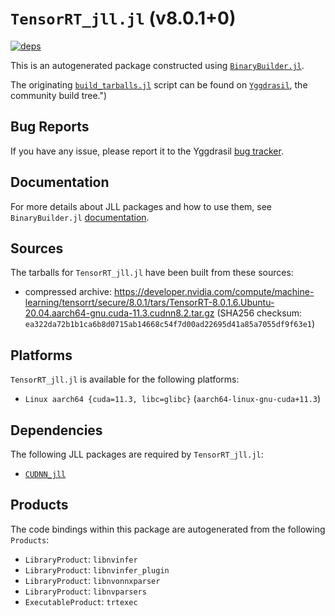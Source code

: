 # `TensorRT_jll.jl` (v8.0.1+0)

[![deps](https://juliahub.com/docs/TensorRT_jll/deps.svg)](https://juliahub.com/ui/Packages/TensorRT_jll/Q0mZz?page=2)

This is an autogenerated package constructed using [`BinaryBuilder.jl`](https://github.com/JuliaPackaging/BinaryBuilder.jl).

The originating [`build_tarballs.jl`](https://github.com/JuliaPackaging/Yggdrasil/blob/3471774783c844e3901c9378ca5e3da0ba9d8147/T/TensorRT/build_tarballs.jl) script can be found on [`Yggdrasil`](https://github.com/JuliaPackaging/Yggdrasil/), the community build tree.")

## Bug Reports

If you have any issue, please report it to the Yggdrasil [bug tracker](https://github.com/JuliaPackaging/Yggdrasil/issues).

## Documentation

For more details about JLL packages and how to use them, see `BinaryBuilder.jl` [documentation](https://docs.binarybuilder.org/stable/jll/).

## Sources

The tarballs for `TensorRT_jll.jl` have been built from these sources:

* compressed archive: https://developer.nvidia.com/compute/machine-learning/tensorrt/secure/8.0.1/tars/TensorRT-8.0.1.6.Ubuntu-20.04.aarch64-gnu.cuda-11.3.cudnn8.2.tar.gz (SHA256 checksum: `ea322da72b1b1ca6b8d0715ab14668c54f7d00ad22695d41a85a7055df9f63e1`)

## Platforms

`TensorRT_jll.jl` is available for the following platforms:

* `Linux aarch64 {cuda=11.3, libc=glibc}` (`aarch64-linux-gnu-cuda+11.3`)

## Dependencies

The following JLL packages are required by `TensorRT_jll.jl`:

* [`CUDNN_jll`](https://github.com/JuliaBinaryWrappers/CUDNN_jll.jl)

## Products

The code bindings within this package are autogenerated from the following `Products`:

* `LibraryProduct`: `libnvinfer`
* `LibraryProduct`: `libnvinfer_plugin`
* `LibraryProduct`: `libnvonnxparser`
* `LibraryProduct`: `libnvparsers`
* `ExecutableProduct`: `trtexec`
